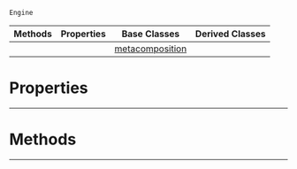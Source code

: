  `Engine`

|Methods|Properties|Base Classes|Derived Classes|
|---|---|---|---|
| | |[metacomposition](https://github.com/PlasmaEngine/PlasmaDocs/blob/master/code_reference/class_reference/metacomposition.markdown)| |


 #  Properties


---  
 #  Methods


---  
 

 